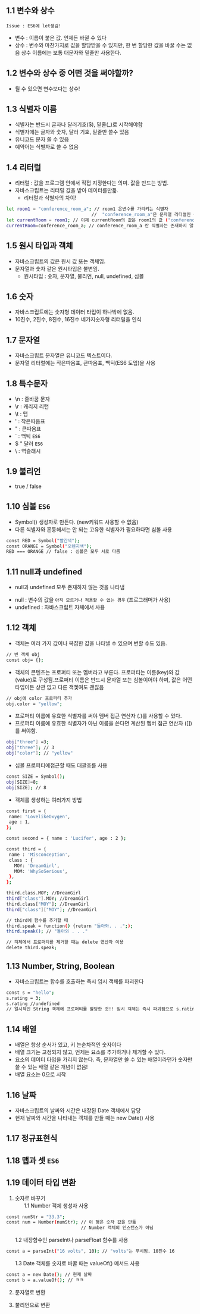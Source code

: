 ## 1.1 변수와 상수
`Issue : ES6에 let생김!`
- 변수 : 이름이 붙은 값. 언제든 바뀔 수 있다
- 상수 : 변수와 마찬가지로 값을 할당받을 수 있지만, 한 번 할당한 값을 바꿀 수는 없음 상수 이름에는 보통 대문자와 밑줄만 사용한다.

## 1.2 변수와 상수 중 어떤 것을 써야할까?

- 될 수 있으면 변수보다는 상수!


## 1.3 식별자 이름
- 식별자는 반드시 글자나 달러기호($), 밑줄(_)로 시작해야함
- 식별자에는 글자와 숫자, 달러 기호, 밑줄만 쓸수 있음
- 유니코드 문자 쓸 수 있음
- 예약어는 식별자로 쓸 수 없음

## 1.4 리터럴
 - 리터럴 : 값을 프로그램 안에서 직접 지정한다는 의미. 값을 만드는 방법.
 - 자바스크립트는 리터럴 값을 받아 데이터를만듦.
   * 리터럴과 식별자의 차이!

```sh
let room1 = "conference_room_a"; // room1 은변수를 가리키는 식별자
                                //  "conference_room_a"은 문자열 리터럴인 동시에 room1의 값
let currentRoom = room1; // 이제 currentRoom의 값은 room1의 값 ("conference_room_a")와 같음
currentRoom=conference_room_a; // conference_room_a 란 식별자는 존재하지 않음!
```

## 1.5 원시 타입과 객체
 - 자바스크립트의 값은 원시 값 또는 객체임.
 - 문자열과 숫자 같은 원시타입은 불변임.
   * 원시타입 : 숫자, 문자열, 불리언, null, undefined, 심볼

## 1.6 숫자
 - 자바스크립트에는 숫자형 데이터 타입이 하나밖에 없음.
 - 10진수, 2진수, 8진수, 16진수 네가지숫자형 리터럴을 인식


## 1.7 문자열
 - 자바스크립트 문자열은 유니코드 텍스트이다.
 - 문자열 리터럴에는 작은따옴표, 큰따옴표, 백틱(ES6 도입)을 사용

## 1.8 특수문자
 - \n : 줄바꿈 문자
 - \r : 캐리지 리턴
 - \t : 탭
 - \' : 작은따옴표
 - \" : 큰따옴표
 - \` : 백틱 `ES6`
 - \$ " 달러 `ES6`
 - \\ : 역슬래시
 
## 1.9 불리언
 - true / false
 
## 1.10 심볼 `ES6`
 - Symbol() 생성자로 만든다. (new키워드 사용할 수 없음)
 - 다른 식별자와 혼동해서는 안 되는 고유한 식별자가 필요하다면 심볼 사용
```sh
const RED = Symbol("빨간색");
const ORANGE = Symbol("오렌지색");
RED === ORANGE // false : 심볼은 모두 서로 다름
```

## 1.11 null과 undefined
 - null과 undefined 모두 존재하지 않는 것을 나타냄
  * null : 변수의 값을 `아직 모르거나 적용할 수 없는 경우` (프로그래머가 사용)
  * undefined : 자바스크립트 자체에서 사용
  
## 1.12 객체
 - 객체는 여러 가지 값이나 복잡한 값을 나타낼 수 있으며 변할 수도 있음.
 ```sh
 // 빈 객체 obj
 const obj= {};
 ```
 - 객체의 콘텐츠는 프로퍼티 또는 멤버라고 부른다. 프로퍼티는 이름(key)와 값(value)로 구성됨.프로퍼티 이름은 반드시 문자열 또는 심볼이어야 하며, 값은 어떤 타입이든 상관 없고 다른 객쳋여도 괜찮음
 ```sh
 // obj에 color 프로퍼티 추가
 obj.color = "yellow";
 ```
 - 프로퍼티 이름에 유효한 식별자를 써야 멤버 접근 연산자 (.)를 사용할 수 있다.
 - 프로퍼티 이름에 유효한 식별자가 아닌 이름을 쓴다면 계산된 멤버 접근 연산자 ([])를 써야함.
 ```sh
 obj["three"] =3;
 obj["three"]; // 3
 obj["color"]; // "yellow"
 ```
 - 심볼 프로퍼티에접근할 때도 대괄호를 사용
 ```sh
 const SIZE = Symbol();
 obj[SIZE]=8;
 obj[SIZE]; // 8
 ```
 - 객체를 생성하는 여러가지 방법
 ```sh
 const first = {
  name: 'LovelikeOxygen',
  age : 1,
 };
 
 const second = { name : 'Lucifer', age : 2 };
 
 const third = {
  name : 'Misconception',
  class : {
    MOY: 'DreamGirl',
    MOM: 'WhySoSerious',
  },
};

 third.class.MOY; //DreamGirl
 third["class"].MOY; //DreamGirl
 third.class["MOY"]; //DreamGirl
 third["class"]["MOY"]; //DreamGirl
 
 // third에 함수를 추가할 때
 third.speak = function() {return "돌아와. . .";);
 third.speak(); // "돌아와 . . ."
 
 // 객체에서 프로퍼티를 제거할 때는 delete 연산자 이용
 delete third.speak;
 ```
## 1.13 Number, String, Boolean 
 - 자바스크립트는 함수를 호출하는 즉시 임시 객체를 파괴한다
 ```sh
 const s = "hello";
 s.rating = 3;
 s.rating //undefined
 // 일시적인 String 객체에 프로퍼티를 할당한 것!! 임시 객체는 즉시 파괴됨으로 s.rating은 undefined이다
 ```
## 1.14 배열
 - 배열은 항상 순서가 있고, 키 는순차적인 숫자이다
 - 배열 크기는 고정되지 않고, 언제든 요소를 추가하거나 제거할 수 있다.
 - 요소의 데이터 타입을 가리지 않는다. 즉, 문자열만 쓸 수 있는 배열이라던가 숫자만 쓸 수 있는 배열 같은 개념이 없음!
 - 배열 요소는 0으로 시작
 
## 1.16 날짜
 - 자바스크립트의 날짜와 시간은 내장된 Date 객체에서 담당
 - 현재 날짜와 시간을  나타내는 객체를 만들 때는 new Date() 사용
 
## 1.17 정규표현식

## 1.18 맵과 셋 `ES6`

## 1.19 데이터 타입 변환
1. 숫자로 바꾸기<br>
&nbsp;&nbsp;&nbsp;&nbsp;&nbsp;&nbsp;1.1 Number 객체 생성자 사용
```sh
const numStr = "33.3";
const num = Number(numStr); // 이 행은 숫자 값을 만듦
                            // Number 객체의 인스턴스가 아님
```
&nbsp;&nbsp;&nbsp;&nbsp;&nbsp;&nbsp;1.2 내장함수인 parseInt나 parseFloat 함수를 사용
 ```sh
 const a = parseInt("16 volts", 10); // "volts"는 무시됨. 10진수 16
 ```

&nbsp;&nbsp;&nbsp;&nbsp;&nbsp;&nbsp;1.3 Date 객체를 숫자로 바꿀 때는 valueOf() 메서드 사용
 ```sh
 const a = new Date(); // 현재 날짜
 const b = a.valueOf(); // ㅋㅋ
 ```
2. 문자열로 변환



3. 불리언으로 변환
